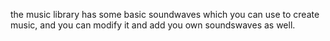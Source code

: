 the music library has some basic soundwaves which you can use to create music, and you can modify it and add you own soundswaves as well.